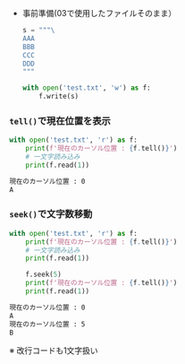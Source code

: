 - 事前準備(03で使用したファイルそのまま）
    ```python
    s = """\
    AAA
    BBB
    CCC
    DDD
    """

    with open('test.txt', 'w') as f:
        f.write(s)
    ```
    
    
### `tell()`で現在位置を表示  
```python
with open('test.txt', 'r') as f:
    print(f'現在のカーソル位置 : {f.tell()}')
    # 一文字読み込み
    print(f.read(1))
```
```sh
現在のカーソル位置 : 0
A
```

### `seek()`で文字数移動
```python
with open('test.txt', 'r') as f:
    print(f'現在のカーソル位置 : {f.tell()}')
    # 一文字読み込み
    print(f.read(1))

    f.seek(5)
    print(f'現在のカーソル位置 : {f.tell()}')
    print(f.read(1))
```
```sh
現在のカーソル位置 : 0
A
現在のカーソル位置 : 5
B
```
※ 改行コードも1文字扱い